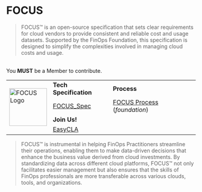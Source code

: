 # FOCUS

>FOCUS™ is an open-source specification that sets clear requirements for cloud vendors to provide consistent and reliable cost and usage datasets. Supported by the FinOps Foundation, this specification is designed to simplify the complexities involved in managing cloud costs and usage.

<html>

<table>
    <tr>
        <td rowspan="4">
            <img src="https://github.com/user-attachments/assets/cd5717e8-383f-4530-bb54-9e17522c8375" alt="FOCUS Logo" style="width:100px;height:100px;">
        </td>
        <td><strong>Tech Specification</strong></td>
        <td><strong>Process</strong></td>
    </tr>
    <tr>
        <td><a href="https://github.com/FinOps-Open-Cost-and-Usage-Spec/FOCUS_Spec" target="_blank">FOCUS_Spec</a></td></br> You <strong>MUST</strong> be a Member to contribute.</td>
        <td><a href="https://github.com/FinOps-Open-Cost-and-Usage-Spec/foundation" target="_blank">FOCUS Process</a> (<i>foundation</i>)</td>
    </tr>
    <tr>
        <td><strong>Join Us!</strong></td>
        <td> </td>
    </tr>
    <tr>
        <td><a href="https://github.com/FinOps-Open-Cost-and-Usage-Spec/EasyCLA" target="_blank">EasyCLA</a></td>
        <td>  </td>
    </tr>
</table>

>FOCUS™ is instrumental in helping FinOps Practitioners streamline their operations, enabling them to make data-driven decisions that enhance the business value derived from cloud investments. By standardizing data across different cloud platforms, FOCUS™ not only facilitates easier management but also ensures that the skills of FinOps professionals are more transferable across various clouds, tools, and organizations.

